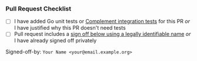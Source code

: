 ### Pull Request Checklist

<!-- Please read https://matrix-org.github.io/dendrite/development/contributing before submitting your pull request -->

* [ ] I have added Go unit tests or [Complement integration tests](https://github.com/matrix-org/complement) for this PR
  _or_ I have justified why this PR doesn't need tests
* [ ] Pull request includes
  a [sign off below using a legally identifiable name](https://matrix-org.github.io/dendrite/development/contributing#sign-off)
  _or_ I have already signed off privately

Signed-off-by: `Your Name <your@email.example.org>`
